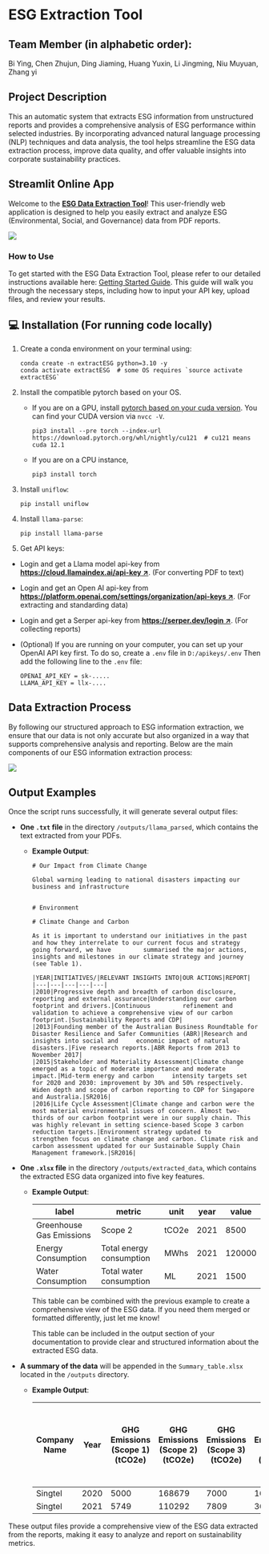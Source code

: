 # ESG Extraction Tool

## Team Member (in alphabetic order):
Bi Ying, Chen Zhujun, Ding Jiaming, Huang Yuxin, Li Jingming, Niu Muyuan, Zhang yi

## Project Description
This an automatic system that extracts ESG information from unstructured reports and provides a comprehensive analysis of ESG performance within selected industries. By incorporating advanced natural language processing (NLP) techniques and data analysis, the tool helps streamline the ESG data extraction process, improve data quality, and offer valuable insights into corporate sustainability practices.

## Streamlit Online App

Welcome to the **[ESG Data Extraction Tool](https://dss5105bugbuster-vungkn2vd4zbfouiwsr55u.streamlit.app/)**! This user-friendly web application is designed to help you easily extract and analyze ESG (Environmental, Social, and Governance) data from PDF reports.

![](https://github.com/heyyyjiaming/DSS5105_BugBuster/blob/main/image/app.png)


### How to Use
To get started with the ESG Data Extraction Tool, please refer to our detailed instructions available here: [Getting Started Guide](https://github.com/heyyyjiaming/DSS5105_BugBuster/wiki/6.-Getting-Started). This guide will walk you through the necessary steps, including how to input your API key, upload files, and review your results.

## :computer: Installation (For running code locally)

1. Create a conda environment on your terminal using:
    ```
    conda create -n extractESG python=3.10 -y
    conda activate extractESG  # some OS requires `source activate extractESG`
    ```

2. Install the compatible pytorch based on your OS.
    - If you are on a GPU, install [pytorch based on your cuda version](https://pytorch.org/get-started/locally/). You can find your CUDA version via `nvcc -V`.
        ```
        pip3 install --pre torch --index-url https://download.pytorch.org/whl/nightly/cu121  # cu121 means cuda 12.1
        ```
    - If you are on a CPU instance,
        ```
        pip3 install torch
        ```

3. Install `uniflow`:
    ```
    pip install uniflow
    ```
4. Install `llama-parse`:
    ```
    pip install llama-parse
    ```
5. Get API keys:
 - Login and get a Llama model api-key from [**https://cloud.llamaindex.ai/api-key ↗**](https://cloud.llamaindex.ai/api-key). (For converting PDF to text)
 - Login and get an Open AI api-key from [**https://platform.openai.com/settings/organization/api-keys ↗**](https://platform.openai.com/settings/organization/api-keys). (For extracting and standarding data)
 - Login and get a Serper api-key from [**https://serper.dev/login ↗**](https://serper.dev/login). (For collecting reports)
   
- (Optional) If you are running on your computer, you can set up your OpenAI API key first. To do so, create a `.env` file in `D:/apikeys/.env` Then add the following line to the `.env` file:
     ```
     OPENAI_API_KEY = sk-.....
     LLAMA_API_KEY = llx-....
     ```
## Data Extraction Process
By following our structured approach to ESG information extraction, we ensure that our data is not only accurate but also organized in a way that supports comprehensive analysis and reporting. Below are the main components of our ESG information extraction process:

![](https://github.com/heyyyjiaming/DSS5105_BugBuster/blob/main/image/5105.jpg)


## Output Examples

Once the script runs successfully, it will generate several output files:

- **One `.txt` file** in the directory `/outputs/llama_parsed`, which contains the text extracted from your PDFs.
  - **Example Output**: 
    ```
    # Our Impact from Climate Change

    Global warming leading to national disasters impacting our business and infrastructure


    # Environment

    # Climate Change and Carbon

    As it is important to understand our initiatives in the past and how they interrelate to our current focus and strategy going forward, we have         summarised the major actions, insights and milestones in our climate strategy and journey (see Table 1).

    |YEAR|INITIATIVES/|RELEVANT INSIGHTS INTO|OUR ACTIONS|REPORT|
    |---|---|---|---|---|
    |2010|Progressive depth and breadth of carbon disclosure, reporting and external assurance|Understanding our carbon footprint and drivers.|Continuous         refinement and validation to achieve a comprehensive view of our carbon footprint.|Sustainability Reports and CDP|
    |2013|Founding member of the Australian Business Roundtable for Disaster Resilience and Safer Communities (ABR)|Research and insights into social and     economic impact of natural disasters.|Five research reports.|ABR Reports from 2013 to November 2017|
    |2015|Stakeholder and Materiality Assessment|Climate change emerged as a topic of moderate importance and moderate impact.|Mid-term energy and carbon     intensity targets set for 2020 and 2030: improvement by 30% and 50% respectively. Widen depth and scope of carbon reporting to CDP for Singapore and Australia.|SR2016|
    |2016|Life Cycle Assessment|Climate change and carbon were the most material environmental issues of concern. Almost two-thirds of our carbon footprint were in our supply chain. This was highly relevant in setting science-based Scope 3 carbon reduction targets.|Environment strategy updated to     strengthen focus on climate change and carbon. Climate risk and carbon assessment updated for our Sustainable Supply Chain Management framework.|SR2016|

    ```

- **One `.xlsx` file** in the directory `/outputs/extracted_data`, which contains the extracted ESG data organized into five key features.
  - **Example Output**: 


    | label                     | metric                       | unit   | year | value |
    --------------------------|------------------------------|--------|------|-------|
    | Greenhouse Gas Emissions  | Scope 2                     | tCO2e  | 2021 | 8500  |
    | Energy Consumption        | Total energy consumption     | MWhs   | 2021 | 120000|
    | Water Consumption         | Total water consumption      | ML     | 2021 | 1500  |

    This table can be combined with the previous example to create a comprehensive view of the ESG data. If you need them merged or formatted 
differently, just let me know!

    This table can be included in the output section of your documentation to provide clear and structured information about the extracted ESG data.

- **A summary of the data** will be appended in the `Summary_table.xlsx` located in the `/outputs` directory.
  - **Example Output**: 

    | Company Name | Year | GHG Emissions (Scope 1) (tCO2e) | GHG Emissions (Scope 2) (tCO2e) | GHG Emissions (Scope 3) (tCO2e) | GHG Emissions (Total) (tCO2e) | Total Energy Consumption (MWhs) | Total Water Consumption (ML) | Total Waste Generated (t) | Current Employees by Gender (Female %) | New Hires and Turnover by Gender (Female %) | Total Turnover (%) | Total Number of Employees | Average Training Hours per Employee | Fatalities | High-consequence injuries | Recordable injuries | Recordable work-related ill health cases | Board Independence (%) | Women on the Board (%) | Women in Management Team (%) | Anti-Corruption Training for Employees (%) |
    |--------------|------|----------------------------------|----------------------------------|----------------------------------|--------------------------------|----------------------------------|------------------------------|--------------------------|-----------------------------------------|----------------------------------------------|--------------------|--------------------------|-----------------------------------|------------|--------------------------|-------------------|----------------------------------------------|----------------------|------------------------|-----------------------------|----------------------------------------------|
    | Singtel      | 2020 | 5000                             | 168679                           | 7000                             | 162566                         | 917090.7337                     | 8646.465                     | 8541                     | 45                                      | 4.6                                          | 39.6               | 24000                    | 45000000                          | 0          |                          | 14                |                                              | 28                   |                        |                             |                                              |
    | Singtel      | 2021 | 5749                             | 110292                           | 7809                         | 3613093                       | 808072.8687                     | 1500                        | 4921                     | 45                                      | 10.5                                         | 13.2               | 20078                    | 48.3                              | 0          | 17                       | 10                | 60                                           | 30                   | 40                     | 80                          |                                              |

These output files provide a comprehensive view of the ESG data extracted from the reports, making it easy to analyze and report on sustainability metrics.

